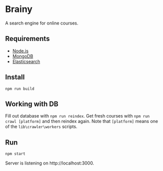 # Brainy

A search engine for online courses.

## Requirements

- [Node.js](https://nodejs.org/en/)
- [MongoDB](https://www.mongodb.com/download-center)
- [Elasticsearch](https://www.elastic.co/downloads/elasticsearch)

## Install

```
npm run build
```

## Working with DB

Fill out database with `npm run reindex`. Get fresh courses with `npm run crawl [platform]` and then reindex again. Note that `[platform]` means one of the `lib\crawler\workers` scripts.

## Run

```
npm start
```

Server is listening on http://localhost:3000.